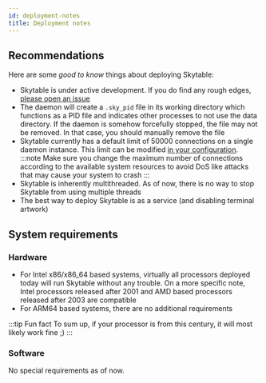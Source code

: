 ```yaml
---
id: deployment-notes
title: Deployment notes
---
```


## Recommendations

Here are some _good to know_ things about deploying Skytable:

- Skytable is under active development. If you do find any rough edges, [please open an issue](https://github.com/skytable/skytable/issues)
- The daemon will create a `.sky_pid` file in its working directory which functions as a PID file
  and indicates other processes to not use the data directory. If the daemon is somehow forcefully
  stopped, the file may not be removed. In that case, you should manually remove the file
- Skytable currently has a default limit of 50000 connections on a single daemon instance. This limit
  can be modified [in your configuration](config).
  :::note
  Make sure you change the maximum number of connections according to the available system resources to avoid DoS
  like attacks that may cause your system to crash
  :::
- Skytable is inherently multithreaded. As of now, there is no way to stop Skytable from using
  multiple threads
- The best way to deploy Skytable is as a service (and disabling terminal artwork)

## System requirements

### Hardware

- For Intel x86/x86_64 based systems, virtually all processors deployed today will run Skytable without any
  trouble. On a more specific note, Intel processors released after 2001 and AMD based processors released
  after 2003 are compatible
- For ARM64 based systems, there are no additional requirements

:::tip Fun fact
To sum up, if your processor is from this century, it will most likely work fine ;)
:::

### Software

No special requirements as of now.
